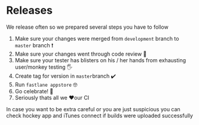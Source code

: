 # Releases

We release often so we prepared several steps you have to follow

1. Make sure your changes were merged from `development` branch to  `master` branch ❗️
2. Make sure your changes went through code review 🔎
3. Make sure your tester has blisters on his / her hands from exhausting user/monkey testing 🖐
4. Create tag for version in `master`branch ✔️ 
5. Run `fastlane appstore` 🤓
6. Go celebrate! 🎉
5. Seriously thats all we ♥️our CI

In case you want to be extra careful or you are just suspicious you can check hockey app and iTunes connect if builds were uploaded successfully 

